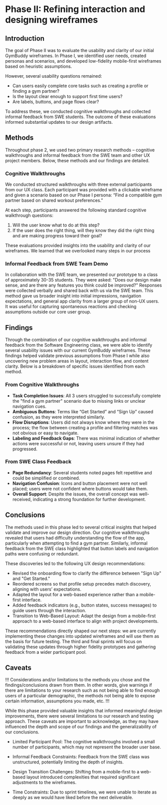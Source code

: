 # Phase II: Refining interaction and designing wireframes

## Introduction

The goal of Phase II was to evaluate the usability and clarity of our initial GymBuddy wireframes. In Phase I, we identified user needs, created personas and scenarios, and developed low-fidelity mobile-first wireframes based on heuristic assumptions.

However, several usability questions remained:
- Can users easily complete core tasks such as creating a profile or finding a gym partner?
- Is the layout clear enough to support first time users?
- Are labels, buttons, and page flows clear?

To address these, we conducted cognitive walkthroughs and collected informal feedback from SWE students. The outcome of these evaluations informed substantial updates to our design artifacts.

## Methods

Throughout phase 2, we used two primary research methods – cognitive walkthroughs and informal feedback from the SWE team and other UX project members. Below, these methods and our findings are detailed.

### Cognitive Walkthroughs

We conducted structured walkthroughs with three external participants from our UX class. Each participant was provided with a clickable wireframe and given a scenario based on our Phase I persona:
    “Find a compatible gym partner based on shared workout preferences.”

At each step, participants answered the following standard cognitive walkthrough questions:

1. Will the user know what to do at this step?​
2. If the user does the right thing, will they know they did the right thing and are making progress toward their goal?

These evaluations provided insights into the usability and clarity of our wireframes. We learned that we overlooked many steps in our process

### Informal Feedback from SWE Team Demo
In collaboration with the SWE team, we presented our prototype to a class of approximately 30-35 students. They were asked: "Does our design make sense, and are there any features you think could be improved?" Responses were collected verbally and shared back with us via the SWE team. This method gave us broader insight into initial impressions, navigation expectations, and general app clarity from a larger group of non-UX users. It was useful for capturing spontaneous reactions and checking assumptions outside our core user group.

## Findings

Through the combination of our cognitive walkthroughs and informal feedback from the Software Engineering class, we were able to identify several usability issues with our current GymBuddy wireframes. These findings helped validate previous assumptions from Phase I while also uncovering new problem areas in layout, interaction flow, and content clarity. Below is a breakdown of specific issues identified from each method.

### From Cognitive Walkthroughs
- **Task Completion Issues**: All 3 users struggled to successfully complete the "find a gym partner" scenario due to missing links or unclear navigation cues.
- **Ambiguous Buttons**: Terms like “Get Started” and “Sign Up” caused confusion, as they were interpreted similarly.
- **Flow Disruptions**: Users did not always know where they were in the process; the flow between creating a profile and filtering matches was not obvious or easy to navigate.
- **Labeling and Feedback Gaps**: There was minimal indication of whether actions were successful or not, leaving users unsure if they had progressed.

### From SWE Class Feedback
- **Page Redundancy**: Several students noted pages felt repetitive and could be simplified or combined.
- **Navigation Confusion**: Icons and button placement were not well placed; users were not confident where buttons would take them.
- **Overall Support**: Despite the issues, the overall concept was well-received, indicating a strong foundation for further development.


## Conclusions

The methods used in this phase led to several critical insights that helped validate and improve our design direction. Our cognitive walkthroughs revealed that users had difficulty understanding the flow of the app, particularly when attempting to find a gym partner. Similarly, informal feedback from the SWE class highlighted that button labels and navigation paths were confusing or redundant.

These discoveries led to the following UX design recommendations:

- Revised the onboarding flow to clarify the difference between "Sign Up" and "Get Started."
- Reordered screens so that profile setup precedes match discovery, aligning with users’ expectations.
- Adapted the layout for a web-based experience rather than a mobile-first interface.
- Added feedback indicators (e.g., button states, success messages) to guide users through the interaction.
- Transition to Web-Based Layout: Adapt the design from a mobile-first approach to a web-based interface to align with project developments.

These recommendations directly shaped our next steps: we are currently implementing these changes into updated wireframes and will use them as the basis for future testing. The third and final sprints will focus on validating these updates through higher fidelity prototypes and gathering feedback from a wider participant pool.


## Caveats

!!! Considerations and/or limitations to the methods you chose and the findings/conclusions drawn from them. In other words, give warnings if there are limitations to your research such as not being able to find enough users of a particular demographic, the methods not being able to expose certain information, assumptions you made, etc. !!!

While this phase provided valuable insights that informed meaningful design improvements, there were several limitations to our research and testing approach. These caveats are important to acknowledge, as they may have influenced the depth and scope of our findings and the generalizability of our conclusions.

- Limited Participant Pool: The cognitive walkthroughs involved a small number of participants, which may not represent the broader user base.​

- Informal Feedback Constraints: Feedback from the SWE class was unstructured, potentially limiting the depth of insights.​

- Design Transition Challenges: Shifting from a mobile-first to a web-based layout introduced complexities that required significant adjustments to the wireframes.

- Time Constraints: Due to sprint timelines, we were unable to iterate as deeply as we would have liked before the next deliverable.

